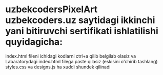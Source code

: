 # uzbekcodersPixelArt    uzbekcoders.uz saytidagi ikkinchi yani bitiruvchi sertifikati  ishlatilishi quyidagicha:
index.html  fileni ichidagi kodlarni  ctrl+a qilib belgilab olasiz va Labaratorydagi index.html filega paste qilasiz (eskisini o'chirib tashlang)
styles.css va designs.js ha xuddi shundek qilinadi
